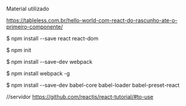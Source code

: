 

Material utilizado

https://tableless.com.br/hello-world-com-react-do-rascunho-ate-o-primeiro-componente/

$ npm install --save react react-dom

$ npm init

$ npm install --save-dev webpack

$ npm install webpack -g

$ npm install --save-dev babel-core babel-loader babel-preset-react

//servidor
https://github.com/reactjs/react-tutorial/#to-use
